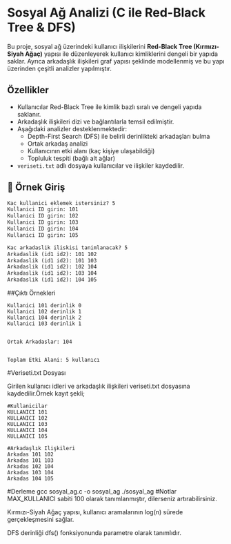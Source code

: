 # Sosyal Ağ Analizi (C ile Red-Black Tree & DFS)

Bu proje, sosyal ağ üzerindeki kullanıcı ilişkilerini **Red-Black Tree (Kırmızı-Siyah Ağaç)** yapısı ile düzenleyerek kullanıcı kimliklerini dengeli bir yapıda saklar. Ayrıca arkadaşlık ilişkileri graf yapısı şeklinde modellenmiş ve bu yapı üzerinden çeşitli analizler yapılmıştır.

##  Özellikler

- Kullanıcılar Red-Black Tree ile kimlik bazlı sıralı ve dengeli yapıda saklanır.
- Arkadaşlık ilişkileri dizi ve bağlantılarla temsil edilmiştir.
- Aşağıdaki analizler desteklenmektedir:
  - Depth-First Search (DFS) ile belirli derinlikteki arkadaşları bulma
  - Ortak arkadaş analizi
  - Kullanıcının etki alanı (kaç kişiye ulaşabildiği)
  - Topluluk tespiti (bağlı alt ağlar)
- `veriseti.txt` adlı dosyaya kullanıcılar ve ilişkiler kaydedilir.

## 📄 Örnek Giriş

```txt
Kac kullanici eklemek istersiniz? 5
Kullanici ID girin: 101
Kullanici ID girin: 102
Kullanici ID girin: 103
Kullanici ID girin: 104
Kullanici ID girin: 105

Kac arkadaslik iliskisi tanimlanacak? 5
Arkadaslik (id1 id2): 101 102
Arkadaslik (id1 id2): 101 103
Arkadaslik (id1 id2): 102 104
Arkadaslik (id1 id2): 103 104
Arkadaslik (id1 id2): 104 105
```
##Çıktı Örnekleri
```
Kullanici 101 derinlik 0
Kullanici 102 derinlik 1
Kullanici 104 derinlik 2
Kullanici 103 derinlik 1


Ortak Arkadaslar: 104


Toplam Etki Alani: 5 kullanıcı
```

#Veriseti.txt Dosyası

Girilen kullanıcı idleri ve arkadaşlık ilişkileri veriseti.txt dosyasına kaydedilir.Örnek kayıt şekli;
```
#Kullanicilar
KULLANICI 101
KULLANICI 102
KULLANICI 103
KULLANICI 104
KULLANICI 105

#Arkadaşlık Ilişkileri
Arkadas 101 102
Arkadas 101 103
Arkadas 102 104
Arkadas 103 104
Arkadas 104 105
```
#Derleme
gcc sosyal_ag.c -o sosyal_ag
./sosyal_ag
#Notlar
MAX_KULLANICI sabiti 100 olarak tanımlanmıştır, dilerseniz artırabilirsiniz.

Kırmızı-Siyah Ağaç yapısı, kullanıcı aramalarının log(n) sürede gerçekleşmesini sağlar.

DFS derinliği dfs() fonksiyonunda parametre olarak tanımlıdır.
